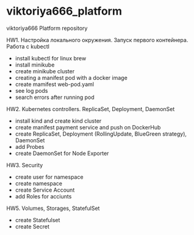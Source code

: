 # viktoriya666_platform
viktoriya666 Platform repository

HW1. Настройка локального окружения. Запуск первого контейнера. Работа с kubectl

- install kubectl for linux brew
- install minikube
- create minikube cluster
- creating a manifest pod with a docker image
- create mamifest web-pod.yaml
- see log pods
- search errors after running pod

HW2. Kubernetes controllers. ReplicaSet, Deployment, DaemonSet

- install kind and create kind cluster
- create manifest payment service and push on DockerHub
- create ReplicaSet, Deployment (RollingUpdate, BlueGreen strategy), DaemonSet
- add Probes
- create DaemonSet for Node Exporter


HW3. Security
- create user for namespace
- create namespace
- create Service Account
- add Roles for acciunts

HW5. Volumes, Storages, StatefulSet

- create Statefulset
- create Secret
